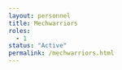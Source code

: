 ```yaml
---
layout: personnel
title: Mechwarriors
roles: 
  - 1
status: "Active"
permalink: /mechwarriors.html
---
```

